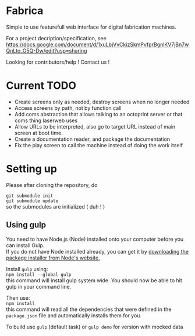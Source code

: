 # Fabrica
Simple to use featurefull web interface for digital fabrication machines.

For a project decription/specification, see https://docs.google.com/document/d/1xuLbjVvCkizSkmPvfprBgnlKV7jBn7wQnLto_G5Q-Dw/edit?usp=sharing

Looking for contributors/help ! Contact us !

# Current TODO

* Create screens only as needed, destroy screens when no longer needed
* Access screens by path, not by function call
* Add coms abstraction that allows talking to an octoprint server or that coms thing laserweb uses
* Allow URLs to be interpreted, also go to target URL instead of main screen at boot time.
* Create a documentation reader, and package the documentation
* Fix the play screen to call the machine instead of doing the work itself

# Setting up

Please after cloning the repository, do 

`git submodule init`  
`git submodule update`  
so the submodules are initialized ( duh ! )


## Using gulp

You need to have Node.js (Node) installed onto your computer before you can install Gulp.  
If you do not have Node installed already, you can get it by [downloading the package installer from Node's website.](https://nodejs.org/)   

Install `gulp` using:  
`npm install --global gulp`  
this command will install gulp system wide. You should now be able to hit gulp in your command line.

Then use:  
`npm install`  
this command will read all the dependencies that were defined in the `package.json` file and automatically installs them for you.

To build use `gulp` (default task) or `gulp demo` for version with mocked data
